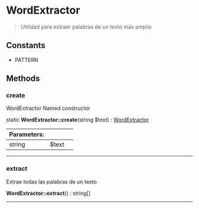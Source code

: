 
                                                                                                                                            
    
# WordExtractor


> Utilidad para extraer palabras de un texto más amplio
>
> 




## Constants
- PATTERN




## Methods

### create
WordExtractor Named constructor


static **WordExtractor::create**(string $text) : [WordExtractor](../../../WordExtractor.md)


|Parameters: | | |
| --- | --- | --- |
|string |$text |  |

---


### extract
Extrae todas las palabras de un texto


**WordExtractor::extract**() : string[]



---


                                                                                                                                                                                                                                                                                                                                                                                                            
    
                                                                                                                                                                                                                                                                             
                